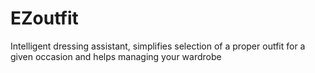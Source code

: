 # EZoutfit
Intelligent dressing assistant, simplifies selection of a proper outfit for a given occasion and helps managing your wardrobe

